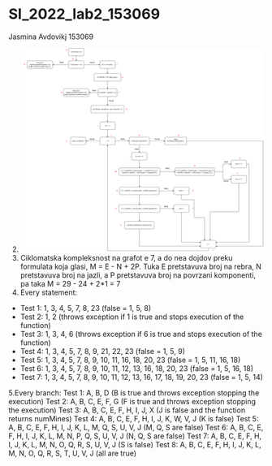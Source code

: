 # SI_2022_lab2_153069

Jasmina Avdovikj 153069

2. ![Control Flow Graph](https://github.com/avdovichj/SI_2022_lab2_153069/blob/master/153069_SILab2.png)
3. Ciklomatska kompleksnost na grafot e 7, a do nea dojdov preku formulata koja glasi, M = E - N + 2P. Tuka E pretstavuva broj na rebra, N pretstavuva broj na jazli, a P pretstavuva broj na povrzani komponenti, pa taka M = 29 - 24 + 2*1 = 7
4. Every statement:
- Test 1: 1, 3, 4, 5, 7, 8, 23 (false = 1, 5, 8)
- Test 2: 1, 2 (throws exception if 1 is true and stops execution of the function)
- Test 3: 1, 3, 4, 6 (throws exception if 6 is true and stops execution of the function)
- Test 4: 1, 3, 4, 5, 7, 8, 9, 21, 22, 23 (false = 1, 5, 9)
- Test 5: 1, 3, 4, 5, 7, 8, 9, 10, 11, 16, 18, 20, 23 (false = 1, 5, 11, 16, 18)
- Test 6: 1, 3, 4, 5, 7, 8, 9, 10, 11, 12, 13, 16, 18, 20, 23 (false = 1, 5, 16, 18)
- Test 7: 1, 3, 4, 5, 7, 8, 9, 10, 11, 12, 13, 16, 17, 18, 19, 20, 23 (false = 1, 5, 14)
    
5.Every branch:
    Test 1: A, B, D (B is true and throws exception stopping the execution)
    Test 2: A, B, C, E, F, G (F is true and throws exception stopping the execution)
    Test 3: A, B, C, E, F, H, I, J, X (J is false and the function returns numMines)
    Test 4: A, B, C, E, F, H, I, J, K, W, V, J (K is false)
    Test 5: A, B, C, E, F, H, I, J, K, L, M, Q, S, U, V, J (M, Q, S are false)
    Test 6: A, B, C, E, F, H, I, J, K, L, M, N, P, Q, S, U, V, J (N, Q, S are false)
    Test 7: A, B, C, E, F, H, I, J, K, L, M, N, O, Q, R, S, U, V, J (S is false)
    Test 8: A, B, C, E, F, H, I, J, K, L, M, N, O, Q, R, S, T, U, V, J (all are true)
